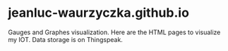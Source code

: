# jeanluc-waurzyczka.github.io
Gauges and Graphes visualization. 
Here are the HTML pages to visualize my IOT.
Data storage is on Thingspeak.
